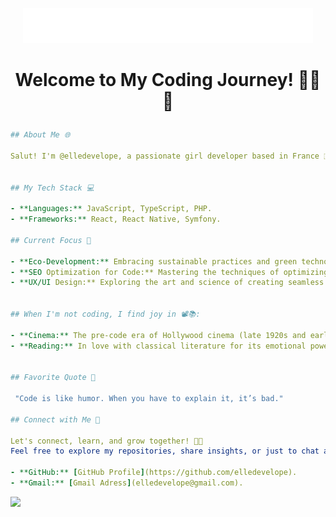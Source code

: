 <p align="center">
  <img alt="Hello world, I'm elledevelope" src="/assets/img/hello.gif" />
</p>


# <p align="center">Welcome to My Coding Journey! 👩‍💻🌱</p>


```yaml
## About Me 🌐

Salut! I'm @elledevelope, a passionate girl developer based in France 🇫🇷. 


## My Tech Stack 💻

- **Languages:** JavaScript, TypeScript, PHP.
- **Frameworks:** React, React Native, Symfony.

## Current Focus 🎯

- **Eco-Development:** Embracing sustainable practices and green technology to promote eco-friendly development in the tech industry.
- **SEO Optimization for Code:** Mastering the techniques of optimizing code to enhance search engine visibility and performance.
- **UX/UI Design:** Exploring the art and science of creating seamless and engaging user experiences.


## When I'm not coding, I find joy in 📽️📚:

- **Cinema:** The pre-code era of Hollywood cinema (late 1920s and early 1930s) for its influence on the emancipation of women 💃
- **Reading:** In love with classical literature for its emotional power 🫂 and intellectual impact 🧠


## Favorite Quote 🎉

 "Code is like humor. When you have to explain it, it’s bad."

## Connect with Me 🤝

Let's connect, learn, and grow together! 🚀✨
Feel free to explore my repositories, share insights, or just to chat about coding and technology:

- **GitHub:** [GitHub Profile](https://github.com/elledevelope).
- **Gmail:** [Gmail Adress](elledevelope@gmail.com).
```


<!--
As I embark on my exciting journey in the vast world of web development, I'm eager to share my experiences and discoveries with you.

## About Me 🌐
- **Background:** I kicked off my coding journey in August 2023 through a comprehensive 6-month BootCamp course.
This immersive experience covered a broad spectrum of coding, ranging from front-end development to back-end technologies.

## Hobbies 📚🎨🎭
When I'm not immersed in code, you can find me:
- **Traveling:** Exploring new places, experiencing different cultures, and creating lasting memories.
## Hobbies 🎥✈️🌟
When I'm not coding, I find joy in:
- **Pre-Code Cinema Enthusiast:** Exploring the captivating era of pre-code cinema, drawn to its portrayal of liberated women.
- **Traveling:** Embarking on journeys to discover new cultures, cuisines, and hidden gems around the world.
- **Art and Illustration:** Expressing creativity through visual arts, whether on canvas or digitally.
- **Theater and Performing Arts:** Enjoying live performances, from plays to musicals, and perhaps dabbling in the world of stagecraft.
- **Culinary Adventures:** Trying out new recipes, experimenting with flavors, and creating delicious concoctions in the kitchen.
- **Nature Photography:** Capturing the beauty of the outdoors, from serene landscapes to the intricate details of wildlife.
- **Music Exploration:** Discovering diverse genres and artists, with a passion for expanding my musical horizons.
- **Board Game Nights:** Hosting game nights with friends, navigating strategy and enjoying the camaraderie.
- **Archery:** Sharpening focus and precision in the art of archery, finding a balance between skill and tranquility.
- **Book Club Enthusiast:** Delving into literature, discussing favorite reads, and exploring different worlds through books.
- **Tech and Feminism Advocate:** Exploring and advocating for the intersection of technology and feminism, promoting diversity and inclusivity in the tech industry.
- **Sustainable Living:** Exploring ways to lead a more eco-friendly lifestyle and promote sustainability.
- **Yoga and Meditation:** Nurturing both physical and mental well-being through yoga and mindfulness practices.
- **DIY Projects:** Engaging in creative do-it-yourself projects, from home decor to tech tinkering.
- **Science Fiction Fanatic:** Immersing myself in the vast worlds of science fiction literature, films, and TV series.
- **Community Gardening:** Contributing to local green spaces, cultivating community gardens, and enjoying the therapeutic benefits of gardening.
- **Volunteering:** Dedicate time to causes close to my heart, contributing to community well-being.
- **Learning New Languages:** Exploring the beauty of different languages and cultures through language learning.
- **Vintage Fashion:** Admiring and incorporating elements of vintage fashion into my personal style.
- **Astrology Enthusiast:** Exploring the wonders of the cosmos through astrology and stargazing.


**elledevelope/elledevelope** is a ✨ _special_ ✨ repository because its `README.md` (this file) appears on your GitHub profile.

Here are some ideas to get you started:

- 🔭 I’m currently working on ...
- 🌱 I’m currently learning ...
- 👯 I’m looking to collaborate on ...
- 🤔 I’m looking for help with ...
- 💬 Ask me about ...
- 📫 How to reach me: ...
- 😄 Pronouns: ...
- ⚡ Fun fact: ...
-->

![](https://komarev.com/ghpvc/?username=elledevelope&color=green)
